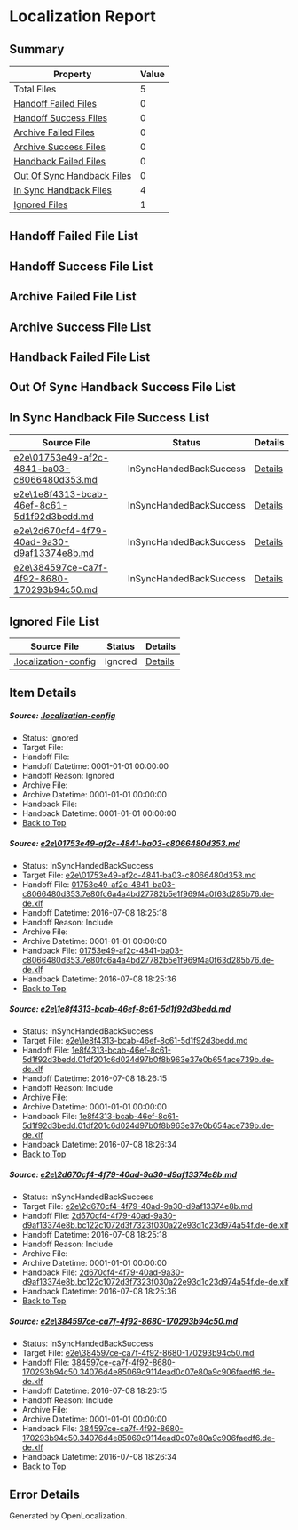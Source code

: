 # <a name='report-top'></a> Localization Report

## Summary
 Property | Value 
 -------- | ----- 
 Total Files | 5
[ Handoff Failed Files ](#handoff-failed-list)| 0
[ Handoff Success Files ](#handoff-success-list)| 0
[ Archive Failed Files ](#archive-failed-list)| 0
[ Archive Success Files ](#archive-success-list)| 0
[ Handback Failed Files ](#handback-failed-list)| 0
[ Out Of Sync Handback Files ](#outofsync-handback-success-list)| 0
[ In Sync Handback Files ](#insync-handback-success-list)| 4
[ Ignored Files ](#ignored-list)| 1

## <a name='handoff-failed-list'></a> Handoff Failed File List

## <a name='handoff-success-list'></a> Handoff Success File List

## <a name='archive-failed-list'></a> Archive Failed File List

## <a name='archive-success-list'></a> Archive Success File List

## <a name='handback-failed-list'></a> Handback Failed File List

## <a name='outofsync-handback-success-list'></a> Out Of Sync Handback Success File List

## <a name='insync-handback-success-list'></a> In Sync Handback File Success List
 Source File | Status | Details 
 ----------- | ------ | ------- 
 [e2e\01753e49-af2c-4841-ba03-c8066480d353.md](https://github.com/OpenLocalizationTestOrg/oltest/blob/3424701a7f7e5f078f084a8f0128942163a1ca95/e2e/01753e49-af2c-4841-ba03-c8066480d353.md) | InSyncHandedBackSuccess | [Details](#6d10b98951bbffc055f504818a515af7ccbd8ae31)
 [e2e\1e8f4313-bcab-46ef-8c61-5d1f92d3bedd.md](https://github.com/OpenLocalizationTestOrg/oltest/blob/6cfad7c782839ca63b1986276586d1230cdaa0d3/e2e/1e8f4313-bcab-46ef-8c61-5d1f92d3bedd.md) | InSyncHandedBackSuccess | [Details](#c485d5863dca482a7381872c211cdacc0560a0782)
 [e2e\2d670cf4-4f79-40ad-9a30-d9af13374e8b.md](https://github.com/OpenLocalizationTestOrg/oltest/blob/3424701a7f7e5f078f084a8f0128942163a1ca95/e2e/2d670cf4-4f79-40ad-9a30-d9af13374e8b.md) | InSyncHandedBackSuccess | [Details](#5e945abcee7302c4a3c1cf6de32947694f038ff73)
 [e2e\384597ce-ca7f-4f92-8680-170293b94c50.md](https://github.com/OpenLocalizationTestOrg/oltest/blob/6cfad7c782839ca63b1986276586d1230cdaa0d3/e2e/384597ce-ca7f-4f92-8680-170293b94c50.md) | InSyncHandedBackSuccess | [Details](#a54943143a9b6a5183c05fa3e713fb82ba18144d4)

## <a name='ignored-list'></a> Ignored File List
 Source File | Status | Details 
 ----------- | ------ | ------- 
 [.localization-config](https://github.com/OpenLocalizationTestOrg/oltest/blob/6cfad7c782839ca63b1986276586d1230cdaa0d3/.localization-config) | Ignored | [Details](#3d4f252ac210baf56311d7e97dcc2db10974dbd20)

## Item Details
##### <a name='3d4f252ac210baf56311d7e97dcc2db10974dbd20'></a> Source: [.localization-config](https://github.com/OpenLocalizationTestOrg/oltest/blob/6cfad7c782839ca63b1986276586d1230cdaa0d3/.localization-config)
* Status: Ignored
* Target File: 
* Handoff File: 
* Handoff Datetime: 0001-01-01 00:00:00
* Handoff Reason: Ignored
* Archive File: 
* Archive Datetime: 0001-01-01 00:00:00
* Handback File: 
* Handback Datetime: 0001-01-01 00:00:00
* [Back to Top](#report-top)

##### <a name='6d10b98951bbffc055f504818a515af7ccbd8ae31'></a> Source: [e2e\01753e49-af2c-4841-ba03-c8066480d353.md](https://github.com/OpenLocalizationTestOrg/oltest/blob/3424701a7f7e5f078f084a8f0128942163a1ca95/e2e/01753e49-af2c-4841-ba03-c8066480d353.md)
* Status: InSyncHandedBackSuccess
* Target File: [e2e\01753e49-af2c-4841-ba03-c8066480d353.md](https://github.com/OpenLocalizationTestOrg/oltest-dede-fly/blob/7b8022f9904225a75960cdb191149c2258442689/e2e/01753e49-af2c-4841-ba03-c8066480d353.md)
* Handoff File: [01753e49-af2c-4841-ba03-c8066480d353.7e80fc6a4a4bd27782b5e1f969f4a0f63d285b76.de-de.xlf](https://github.com/OpenLocalizationTestOrg/olhandoff-e2e/blob/31b73a2e8350aad9b8e9922207259e42ffa73bdb/ol-handoff/OpenLocalizationTestOrg/oltest-dede-fly/ci/high/01753e49-af2c-4841-ba03-c8066480d353.7e80fc6a4a4bd27782b5e1f969f4a0f63d285b76.de-de.xlf)
* Handoff Datetime: 2016-07-08 18:25:18
* Handoff Reason: Include
* Archive File: 
* Archive Datetime: 0001-01-01 00:00:00
* Handback File: [01753e49-af2c-4841-ba03-c8066480d353.7e80fc6a4a4bd27782b5e1f969f4a0f63d285b76.de-de.xlf](https://github.com/OpenLocalizationTestOrg/olhandback-e2e/blob/78bfb837b474ffe3ca799c3f7679cf7816d5ebd9/ol-handback/OpenLocalizationTestOrg/oltest-dede-fly/ci/high/01753e49-af2c-4841-ba03-c8066480d353.7e80fc6a4a4bd27782b5e1f969f4a0f63d285b76.de-de.xlf)
* Handback Datetime: 2016-07-08 18:25:36
* [Back to Top](#report-top)

##### <a name='c485d5863dca482a7381872c211cdacc0560a0782'></a> Source: [e2e\1e8f4313-bcab-46ef-8c61-5d1f92d3bedd.md](https://github.com/OpenLocalizationTestOrg/oltest/blob/6cfad7c782839ca63b1986276586d1230cdaa0d3/e2e/1e8f4313-bcab-46ef-8c61-5d1f92d3bedd.md)
* Status: InSyncHandedBackSuccess
* Target File: [e2e\1e8f4313-bcab-46ef-8c61-5d1f92d3bedd.md](https://github.com/OpenLocalizationTestOrg/oltest-dede-fly/blob/19301aa775c016649d05bd5aae94fd676a2d2cbf/e2e/1e8f4313-bcab-46ef-8c61-5d1f92d3bedd.md)
* Handoff File: [1e8f4313-bcab-46ef-8c61-5d1f92d3bedd.01df201c6d024d97b0f8b963e37e0b654ace739b.de-de.xlf](https://github.com/OpenLocalizationTestOrg/olhandoff-e2e/blob/fafdb22313c9db6b4e1bb37d134e5a28522d5326/ol-handoff/OpenLocalizationTestOrg/oltest-dede-fly/ci/ht/1e8f4313-bcab-46ef-8c61-5d1f92d3bedd.01df201c6d024d97b0f8b963e37e0b654ace739b.de-de.xlf)
* Handoff Datetime: 2016-07-08 18:26:15
* Handoff Reason: Include
* Archive File: 
* Archive Datetime: 0001-01-01 00:00:00
* Handback File: [1e8f4313-bcab-46ef-8c61-5d1f92d3bedd.01df201c6d024d97b0f8b963e37e0b654ace739b.de-de.xlf](https://github.com/OpenLocalizationTestOrg/olhandback-e2e/blob/da47e71652562f3bd6f48da9843e345cbd070e69/ol-handback/OpenLocalizationTestOrg/oltest-dede-fly/ci/ht/1e8f4313-bcab-46ef-8c61-5d1f92d3bedd.01df201c6d024d97b0f8b963e37e0b654ace739b.de-de.xlf)
* Handback Datetime: 2016-07-08 18:26:34
* [Back to Top](#report-top)

##### <a name='5e945abcee7302c4a3c1cf6de32947694f038ff73'></a> Source: [e2e\2d670cf4-4f79-40ad-9a30-d9af13374e8b.md](https://github.com/OpenLocalizationTestOrg/oltest/blob/3424701a7f7e5f078f084a8f0128942163a1ca95/e2e/2d670cf4-4f79-40ad-9a30-d9af13374e8b.md)
* Status: InSyncHandedBackSuccess
* Target File: [e2e\2d670cf4-4f79-40ad-9a30-d9af13374e8b.md](https://github.com/OpenLocalizationTestOrg/oltest-dede-fly/blob/7b8022f9904225a75960cdb191149c2258442689/e2e/2d670cf4-4f79-40ad-9a30-d9af13374e8b.md)
* Handoff File: [2d670cf4-4f79-40ad-9a30-d9af13374e8b.bc122c1072d3f7323f030a22e93d1c23d974a54f.de-de.xlf](https://github.com/OpenLocalizationTestOrg/olhandoff-e2e/blob/31b73a2e8350aad9b8e9922207259e42ffa73bdb/ol-handoff/OpenLocalizationTestOrg/oltest-dede-fly/ci/high/2d670cf4-4f79-40ad-9a30-d9af13374e8b.bc122c1072d3f7323f030a22e93d1c23d974a54f.de-de.xlf)
* Handoff Datetime: 2016-07-08 18:25:18
* Handoff Reason: Include
* Archive File: 
* Archive Datetime: 0001-01-01 00:00:00
* Handback File: [2d670cf4-4f79-40ad-9a30-d9af13374e8b.bc122c1072d3f7323f030a22e93d1c23d974a54f.de-de.xlf](https://github.com/OpenLocalizationTestOrg/olhandback-e2e/blob/78bfb837b474ffe3ca799c3f7679cf7816d5ebd9/ol-handback/OpenLocalizationTestOrg/oltest-dede-fly/ci/high/2d670cf4-4f79-40ad-9a30-d9af13374e8b.bc122c1072d3f7323f030a22e93d1c23d974a54f.de-de.xlf)
* Handback Datetime: 2016-07-08 18:25:36
* [Back to Top](#report-top)

##### <a name='a54943143a9b6a5183c05fa3e713fb82ba18144d4'></a> Source: [e2e\384597ce-ca7f-4f92-8680-170293b94c50.md](https://github.com/OpenLocalizationTestOrg/oltest/blob/6cfad7c782839ca63b1986276586d1230cdaa0d3/e2e/384597ce-ca7f-4f92-8680-170293b94c50.md)
* Status: InSyncHandedBackSuccess
* Target File: [e2e\384597ce-ca7f-4f92-8680-170293b94c50.md](https://github.com/OpenLocalizationTestOrg/oltest-dede-fly/blob/19301aa775c016649d05bd5aae94fd676a2d2cbf/e2e/384597ce-ca7f-4f92-8680-170293b94c50.md)
* Handoff File: [384597ce-ca7f-4f92-8680-170293b94c50.34076d4e85069c9114ead0c07e80a9c906faedf6.de-de.xlf](https://github.com/OpenLocalizationTestOrg/olhandoff-e2e/blob/fafdb22313c9db6b4e1bb37d134e5a28522d5326/ol-handoff/OpenLocalizationTestOrg/oltest-dede-fly/ci/ht/384597ce-ca7f-4f92-8680-170293b94c50.34076d4e85069c9114ead0c07e80a9c906faedf6.de-de.xlf)
* Handoff Datetime: 2016-07-08 18:26:15
* Handoff Reason: Include
* Archive File: 
* Archive Datetime: 0001-01-01 00:00:00
* Handback File: [384597ce-ca7f-4f92-8680-170293b94c50.34076d4e85069c9114ead0c07e80a9c906faedf6.de-de.xlf](https://github.com/OpenLocalizationTestOrg/olhandback-e2e/blob/da47e71652562f3bd6f48da9843e345cbd070e69/ol-handback/OpenLocalizationTestOrg/oltest-dede-fly/ci/ht/384597ce-ca7f-4f92-8680-170293b94c50.34076d4e85069c9114ead0c07e80a9c906faedf6.de-de.xlf)
* Handback Datetime: 2016-07-08 18:26:34
* [Back to Top](#report-top)


## Error Details

Generated by OpenLocalization.
